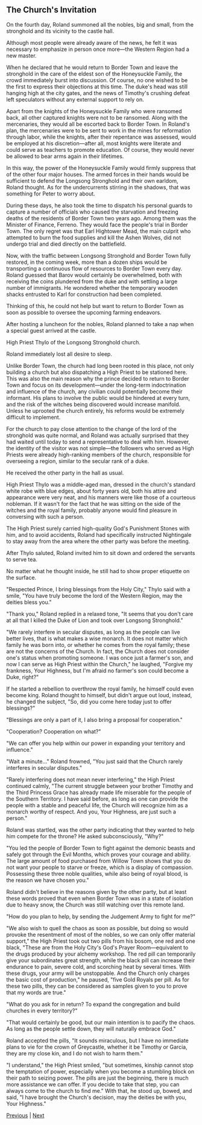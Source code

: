 ## The Church's Invitation
On the fourth day, Roland summoned all the nobles, big and small, from the stronghold and its vicinity to the castle hall.

Although most people were already aware of the news, he felt it was necessary to emphasize in person once more—the Western Region had a new master.

When he declared that he would return to Border Town and leave the stronghold in the care of the eldest son of the Honeysuckle Family, the crowd immediately burst into discussion. Of course, no one wished to be the first to express their objections at this time. The duke's head was still hanging high at the city gates, and the news of Timothy's crushing defeat left speculators without any external support to rely on.

Apart from the knights of the Honeysuckle Family who were ransomed back, all other captured knights were not to be ransomed. Along with the mercenaries, they would all be escorted back to Border Town. In Roland's plan, the mercenaries were to be sent to work in the mines for reformation through labor, while the knights, after their repentance was assessed, would be employed at his discretion—after all, most knights were literate and could serve as teachers to promote education. Of course, they would never be allowed to bear arms again in their lifetimes.

In this way, the power of the Honeysuckle Family would firmly suppress that of the other four major houses. The armed forces in their hands would be sufficient to defend the Longsong Stronghold and their own earldom, Roland thought. As for the undercurrents stirring in the shadows, that was something for Peter to worry about.

During these days, he also took the time to dispatch his personal guards to capture a number of officials who caused the starvation and freezing deaths of the residents of Border Town two years ago. Among them was the Minister of Finance, Ferreno. They would face the people's trial in Border Town. The only regret was that Earl Hightower Mead, the main culprit who attempted to burn the food supplies and kill the Ashen Wolves, did not undergo trial and died directly on the battlefield.

Now, with the traffic between Longsong Stronghold and Border Town fully restored, in the coming week, more than a dozen ships would be transporting a continuous flow of resources to Border Town every day. Roland guessed that Barov would certainly be overwhelmed, both with receiving the coins plundered from the duke and with settling a large number of immigrants. He wondered whether the temporary wooden shacks entrusted to Karl for construction had been completed.

Thinking of this, he could not help but want to return to Border Town as soon as possible to oversee the upcoming farming endeavors.

After hosting a luncheon for the nobles, Roland planned to take a nap when a special guest arrived at the castle.



High Priest Thylo of the Longsong Stronghold church.



Roland immediately lost all desire to sleep.



Unlike Border Town, the church had long been rooted in this place, not only building a church but also dispatching a High Priest to be stationed here. This was also the main reason why the prince decided to return to Border Town and focus on its development—under the long-term indoctrination and influence of the church, any civilian could potentially become their informant. His plans to involve the public would be hindered at every turn, and the risk of the witches being discovered would increase manifold. Unless he uprooted the church entirely, his reforms would be extremely difficult to implement.



For the church to pay close attention to the change of the lord of the stronghold was quite normal, and Roland was actually surprised that they had waited until today to send a representative to deal with him. However, the identity of the visitor was not simple—the followers who served as High Priests were already high-ranking members of the church, responsible for overseeing a region, similar to the secular rank of a duke.



He received the other party in the hall as usual.



High Priest Thylo was a middle-aged man, dressed in the church's standard white robe with blue edges, about forty years old, both his attire and appearance were very neat, and his manners were like those of a courteous nobleman. If it wasn't for the fact that he was sitting on the side of the witches and the royal family, probably anyone would find pleasure in conversing with such a person.



The High Priest surely carried high-quality God's Punishment Stones with him, and to avoid accidents, Roland had specifically instructed Nightingale to stay away from the area where the other party was before the meeting.



After Thylo saluted, Roland invited him to sit down and ordered the servants to serve tea.



No matter what he thought inside, he still had to show proper etiquette on the surface.



"Respected Prince, I bring blessings from the Holy City," Thylo said with a smile, "You have truly become the lord of the Western Region, may the deities bless you."

"Thank you," Roland replied in a relaxed tone, "It seems that you don't care at all that I killed the Duke of Lion and took over Longsong Stronghold."

"We rarely interfere in secular disputes, as long as the people can live better lives, that is what makes a wise monarch. It does not matter which family he was born into, or whether he comes from the royal family; these are not the concerns of the Church. In fact, the Church does not consider one's status when promoting someone. I was once just a farmer's son, and now I can serve as High Priest within the Church," he laughed, "Forgive my frankness, Your Highness, but I'm afraid no farmer's son could become a Duke, right?"

If he started a rebellion to overthrow the royal family, he himself could even become king. Roland thought to himself, but didn't argue out loud, instead, he changed the subject, "So, did you come here today just to offer blessings?"

"Blessings are only a part of it, I also bring a proposal for cooperation."

"Cooperation? Cooperation on what?"

"We can offer you help within our power in expanding your territory and influence."

"Wait a minute..." Roland frowned, "You just said that the Church rarely interferes in secular disputes."

"Rarely interfering does not mean never interfering," the High Priest continued calmly, "The current struggle between your brother Timothy and the Third Princess Grace has already made life miserable for the people of the Southern Territory. I have said before, as long as one can provide the people with a stable and peaceful life, the Church will recognize him as a monarch worthy of respect. And you, Your Highness, are just such a person."



Roland was startled, was the other party indicating that they wanted to help him compete for the throne? He asked subconsciously, "Why?"



"You led the people of Border Town to fight against the demonic beasts and safely got through the Evil Months, which proves your courage and ability. The large amount of food purchased from Willow Town shows that you do not want your people to starve or freeze, which is a display of compassion. Possessing these three noble qualities, while also being of royal blood, is the reason we have chosen you."



Roland didn't believe in the reasons given by the other party, but at least these words proved that even when Border Town was in a state of isolation due to heavy snow, the Church was still watching over this remote land.



"How do you plan to help, by sending the Judgement Army to fight for me?"



"We also wish to quell the chaos as soon as possible, but doing so would provoke the resentment of most of the nobles, so we can only offer material support," the High Priest took out two pills from his bosom, one red and one black, "These are from the Holy City's God's Prayer Room—equivalent to the drugs produced by your alchemy workshop. The red pill can temporarily give your subordinates great strength, while the black pill can increase their endurance to pain, severe cold, and scorching heat by several times. With these drugs, your army will be unstoppable. And the Church only charges the basic cost of production," he paused, "five Gold Royals per pill. As for these two pills, they can be considered as samples given to you to prove that my words are true."



"What do you ask for in return? To expand the congregation and build churches in every territory?"



"That would certainly be good, but our main intention is to pacify the chaos. As long as the people settle down, they will naturally embrace God."



Roland accepted the pills, "It sounds miraculous, but I have no immediate plans to vie for the crown of Greycastle, whether it be Timothy or Garcia, they are my close kin, and I do not wish to harm them."



"I understand," the High Priest smiled, "but sometimes, kinship cannot stop the temptation of power, especially when you become a stumbling block on their path to seizing power. The pills are just the beginning, there is much more assistance we can offer. If you decide to take that step, you can always come to the church to find me." With that, he stood up, bowed, and said, "I have brought the Church's decision, may the deities be with you, Your Highness."





[Previous](CH0122.md) | [Next](CH0124.md)
